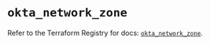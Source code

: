 # `okta_network_zone`

Refer to the Terraform Registry for docs: [`okta_network_zone`](https://registry.terraform.io/providers/okta/okta/4.9.1/docs/resources/network_zone).
